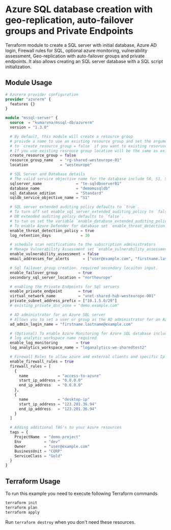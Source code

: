 # Azure SQL database creation with geo-replication, auto-failover groups and Private Endpoints

Terraform module to create a SQL server with initial database, Azure AD login, Firewall rules for SQL, optional azure monitoring, vulnerability assessment, Geo-replication with auto-failover groups and private endpoints. It also allows creating an SQL server database with a SQL script initialization.

## Module Usage

```terraform
# Azurerm provider configuration
provider "azurerm" {
  features {}
}

module "mssql-server" {
  source  = "kumarvna/mssql-db/azurerm"
  version = "1.3.0"

  # By default, this module will create a resource group
  # proivde a name to use an existing resource group and set the argument 
  # to `create_resource_group = false` if you want to existing resoruce group. 
  # If you use existing resrouce group location will be the same as existing RG.
  create_resource_group = false
  resource_group_name   = "rg-shared-westeurope-01"
  location              = "westeurope"

  # SQL Server and Database details
  # The valid service objective name for the database include S0, S1, S2, S3, P1, P2, P4, P6, P11 
  sqlserver_name               = "te-sqldbserver01"
  database_name                = "demomssqldb"
  sql_database_edition         = "Standard"
  sqldb_service_objective_name = "S1"

  # SQL server extended auditing policy defaults to `true`. 
  # To turn off set enable_sql_server_extended_auditing_policy to `false`  
  # DB extended auditing policy defaults to `false`. 
  # to tun on set the variable `enable_database_extended_auditing_policy` to `true` 
  # To enable Azure Defender for database set `enable_threat_detection_policy` to true 
  enable_threat_detection_policy = true
  log_retention_days             = 30

  # schedule scan notifications to the subscription administrators
  # Manage Vulnerability Assessment set `enable_vulnerability_assessment` to `true`
  enable_vulnerability_assessment = false
  email_addresses_for_alerts      = ["user@example.com", "firstname.lastname@example.com"]

  # Sql failover group creation. required secondary locaiton input. 
  enable_failover_group         = true
  secondary_sql_server_location = "northeurope"

  # enabling the Private Endpoints for Sql servers
  enable_private_endpoint       = true
  virtual_network_name          = "vnet-shared-hub-westeurope-001"
  private_subnet_address_prefix = ["10.1.5.0/29"]
  # existing_private_dns_zone = "demo.example.com"

  # AD administrator for an Azure SQL server
  # Allows you to set a user or group as the AD administrator for an Azure SQL server
  ad_admin_login_name = "firstname.lastname@example.com"

  # (Optional) To enable Azure Monitoring for Azure SQL database including audit logs
  # log analytic workspace name required
  enable_log_monitoring        = true
  log_analytics_workspace_name = "loganalytics-we-sharedtest2"

  # Firewall Rules to allow azure and external clients and specific Ip address/ranges. 
  enable_firewall_rules = true
  firewall_rules = [
    {
      name             = "access-to-azure"
      start_ip_address = "0.0.0.0"
      end_ip_address   = "0.0.0.0"
    },
    {
      name             = "desktop-ip"
      start_ip_address = "123.201.36.94"
      end_ip_address   = "123.201.36.94"
    }
  ]

  # Adding additional TAG's to your Azure resources
  tags = {
    ProjectName  = "demo-project"
    Env          = "dev"
    Owner        = "user@example.com"
    BusinessUnit = "CORP"
    ServiceClass = "Gold"
  }
}
```

## Terraform Usage

To run this example you need to execute following Terraform commands

```bash
terraform init
terraform plan
terraform apply
```

Run `terraform destroy` when you don't need these resources.

